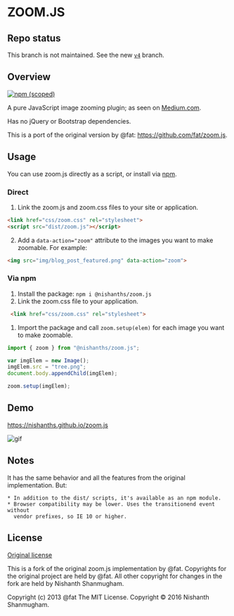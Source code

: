 # ZOOM.JS

## Repo status

This branch is not maintained. See the new
[`v4`](https://github.com/nishanths/zoom.js/tree/v4) branch.

## Overview

[![npm (scoped)](https://img.shields.io/npm/v/@nishanths/zoom.js.svg)](https://www.npmjs.com/package/@nishanths/zoom.js)

A pure JavaScript image zooming plugin; as seen on
[Medium.com](https://medium.com/designing-medium/image-zoom-on-medium-24d146fc0c20).

Has no jQuery or Bootstrap dependencies.

This is a port of the original version by @fat: <https://github.com/fat/zoom.js>.

## Usage

You can use zoom.js directly as a script, or install via [npm](https://www.npmjs.com/package/@nishanths/zoom.js).

### Direct

1. Link the zoom.js and zoom.css files to your site or application.

  ```html
  <link href="css/zoom.css" rel="stylesheet">
  <script src="dist/zoom.js"></script>
  ```

2. Add a `data-action="zoom"` attribute to the images you want to make
   zoomable. For example:

  ```html
  <img src="img/blog_post_featured.png" data-action="zoom">
  ```

### Via npm

1. Install the package: `npm i @nishanths/zoom.js`
1. Link the zoom.css file to your application.

  ```html
   <link href="css/zoom.css" rel="stylesheet">
   ```
1. Import the package and call `zoom.setup(elem)` for each image you want to
   make zoomable.

  ```js
  import { zoom } from "@nishanths/zoom.js";

  var imgElem = new Image();
  imgElem.src = "tree.png";
  document.body.appendChild(imgElem);

  zoom.setup(imgElem);
  ```

## Demo

<https://nishanths.github.io/zoom.js>

![gif](https://i.imgur.com/gj3foRU.gif)


## Notes

It has the same behavior and all the features from the original implementation. But:

```
* In addition to the dist/ scripts, it's available as an npm module.
* Browser compatibility may be lower. Uses the transitionend event without
  vendor prefixes, so IE 10 or higher.
```

## License

[Original license](https://raw.githubusercontent.com/fat/zoom.js/master/MIT-LICENSE.txt)

This is a fork of the original zoom.js implementation by @fat.
Copyrights for the original project are held by @fat. All other copyright
for changes in the fork are held by Nishanth Shanmugham.

Copyright (c) 2013 @fat
The MIT License. Copyright © 2016 Nishanth Shanmugham.
